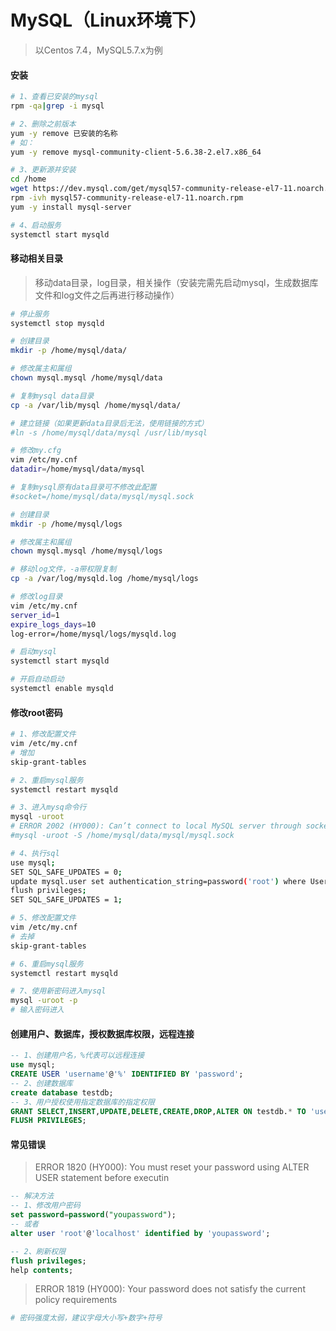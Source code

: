 # MySQL（Linux环境下）

> 以Centos 7.4，MySQL5.7.x为例  

#### 安装

```bash
# 1、查看已安装的mysql
rpm -qa|grep -i mysql

# 2、删除之前版本
yum -y remove 已安装的名称
# 如：
yum -y remove mysql-community-client-5.6.38-2.el7.x86_64

# 3、更新源并安装
cd /home
wget https://dev.mysql.com/get/mysql57-community-release-el7-11.noarch.rpm
rpm -ivh mysql57-community-release-el7-11.noarch.rpm
yum -y install mysql-server

# 4、启动服务
systemctl start mysqld
```

#### 移动相关目录

> 移动data目录，log目录，相关操作（安装完需先启动mysql，生成数据库文件和log文件之后再进行移动操作）

```bash
# 停止服务
systemctl stop mysqld

# 创建目录
mkdir -p /home/mysql/data/

# 修改属主和属组
chown mysql.mysql /home/mysql/data

# 复制mysql data目录
cp -a /var/lib/mysql /home/mysql/data/

# 建立链接（如果更新data目录后无法，使用链接的方式）
#ln -s /home/mysql/data/mysql /usr/lib/mysql

# 修改my.cfg
vim /etc/my.cnf
datadir=/home/mysql/data/mysql

# 复制mysql原有data目录可不修改此配置
#socket=/home/mysql/data/mysql/mysql.sock

# 创建目录
mkdir -p /home/mysql/logs

# 修改属主和属组
chown mysql.mysql /home/mysql/logs

# 移动log文件，-a带权限复制
cp -a /var/log/mysqld.log /home/mysql/logs

# 修改log目录
vim /etc/my.cnf
server_id=1
expire_logs_days=10
log-error=/home/mysql/logs/mysqld.log

# 启动mysql
systemctl start mysqld

# 开启自动启动
systemctl enable mysqld
```

#### 修改root密码

```bash
# 1、修改配置文件
vim /etc/my.cnf
# 增加
skip-grant-tables

# 2、重启mysql服务
systemctl restart mysqld

# 3、进入mysq命令行
mysql -uroot
# ERROR 2002 (HY000): Can’t connect to local MySQL server through socket ‘/var/lib/mysql/mysql.sock’ (2)
#mysql -uroot -S /home/mysql/data/mysql/mysql.sock

# 4、执行sql
use mysql;
SET SQL_SAFE_UPDATES = 0;
update mysql.user set authentication_string=password('root') where User='root';
flush privileges;
SET SQL_SAFE_UPDATES = 1;

# 5、修改配置文件
vim /etc/my.cnf
# 去掉
skip-grant-tables

# 6、重启mysql服务
systemctl restart mysqld

# 7、使用新密码进入mysql
mysql -uroot -p
# 输入密码进入
```

#### 创建用户、数据库，授权数据库权限，远程连接

```sql
-- 1、创建用户名，%代表可以远程连接
use mysql;
CREATE USER 'username'@'%' IDENTIFIED BY 'password';
-- 2、创建数据库
create database testdb;
-- 3、用户授权使用指定数据库的指定权限
GRANT SELECT,INSERT,UPDATE,DELETE,CREATE,DROP,ALTER ON testdb.* TO 'username'@'%' IDENTIFIED BY 'password';
FLUSH PRIVILEGES;
```

#### 常见错误

> ERROR 1820 \(HY000\): You must reset your password using ALTER USER statement before executin

```sql
-- 解决方法
-- 1、修改用户密码
set password=password("youpassword");
-- 或者
alter user 'root'@'localhost' identified by 'youpassword';

-- 2、刷新权限
flush privileges;
help contents;
```

> ERROR 1819 (HY000): Your password does not satisfy the current policy requirements

```bash
# 密码强度太弱，建议字母大小写+数字+符号
```

